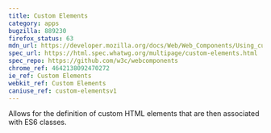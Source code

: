 ```yaml
---
title: Custom Elements
category: apps
bugzilla: 889230
firefox_status: 63
mdn_url: https://developer.mozilla.org/docs/Web/Web_Components/Using_custom_elements
spec_url: https://html.spec.whatwg.org/multipage/custom-elements.html
spec_repo: https://github.com/w3c/webcomponents
chrome_ref: 4642138092470272
ie_ref: Custom Elements
webkit_ref: Custom Elements
caniuse_ref: custom-elementsv1
---
```


Allows for the definition of custom HTML elements that are then associated with ES6 classes.
